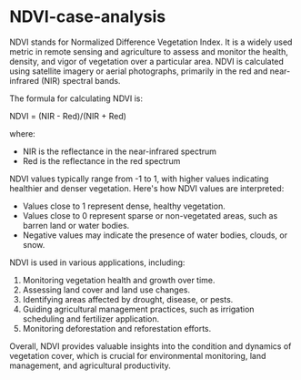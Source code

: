 # NDVI-case-analysis
NDVI stands for Normalized Difference Vegetation Index. It is a widely used metric in remote sensing and agriculture to assess and monitor the health, density, and vigor of vegetation over a particular area. NDVI is calculated using satellite imagery or aerial photographs, primarily in the red and near-infrared (NIR) spectral bands.

The formula for calculating NDVI is:

 NDVI = (NIR - Red)/(NIR + Red)

where:
- NIR is the reflectance in the near-infrared spectrum
- Red is the reflectance in the red spectrum

NDVI values typically range from -1 to 1, with higher values indicating healthier and denser vegetation. Here's how NDVI values are interpreted:

- Values close to 1 represent dense, healthy vegetation.
- Values close to 0 represent sparse or non-vegetated areas, such as barren land or water bodies.
- Negative values may indicate the presence of water bodies, clouds, or snow.

NDVI is used in various applications, including:

1. Monitoring vegetation health and growth over time.
2. Assessing land cover and land use changes.
3. Identifying areas affected by drought, disease, or pests.
4. Guiding agricultural management practices, such as irrigation scheduling and fertilizer application.
5. Monitoring deforestation and reforestation efforts.

Overall, NDVI provides valuable insights into the condition and dynamics of vegetation cover, which is crucial for environmental monitoring, land management, and agricultural productivity.
